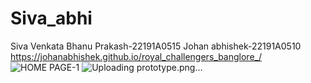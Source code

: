 # Siva_abhi
Siva Venkata Bhanu Prakash-22191A0515
Johan abhishek-22191A0510
https://johanabhishek.github.io/royal_challengers_banglore_/
![HOME PAGE-1 ](https://github.com/hynko431/Siva_abhi/assets/123936665/8eeb52df-5d6d-4834-a5b3-95258b46a094)
![Uploading prototype.png…]()
